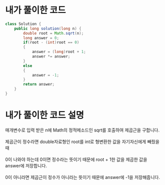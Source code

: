 # 내가 풀이한 코드

```java
class Solution {
    public long solution(long n) {
        double root = Math.sqrt(n);
        long answer = 0;
        if(root - (int)root == 0)
        {
            answer = (long)root + 1;
            answer *= answer;
        }
        else
        {
            answer = -1;
        }
        return answer;
    }
}
```

# 내가 풀이한 코드 설명

매개변수로 입력 받은 n에 Math의 정적메소드인 sqrt를 호출하여 제곱근을 구합니다.<br><br>
제곱근이 정수라면 double자료형인 root를 int로 형변환한 값을 자기자신에게 빼줬을 때<br><br>
0이 나와야 하는데 0이면 정수라는 뜻이기 때문에 root + 1한 값을 제곱한 값을 answer에 저장합니다.<br><br>
0이 아니라면 제곱근이 정수가 아니라는 뜻이기 때문에 answer에 -1을 저장해줍니다.
